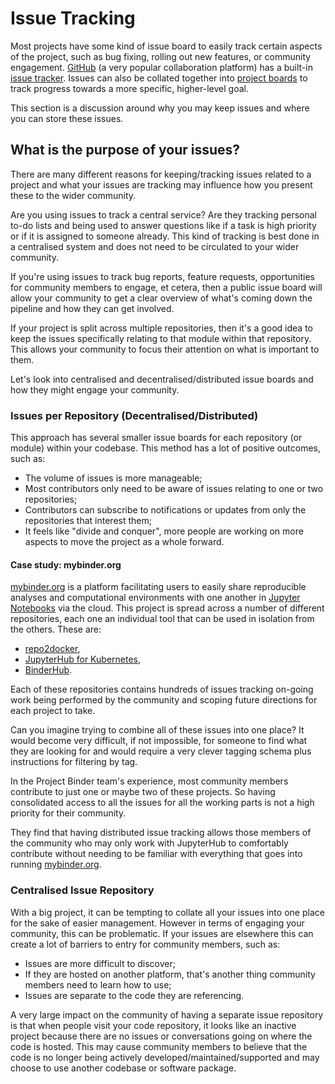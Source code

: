 # Issue Tracking

Most projects have some kind of issue board to easily track certain aspects of the project, such as bug fixing, rolling out new features, or community engagement.
[GitHub](https://github.com) (a very popular collaboration platform) has a built-in [issue tracker](https://guides.github.com/features/issues/).
Issues can also be collated together into [project boards](https://help.github.com/en/github/managing-your-work-on-github/about-project-boards) to track progress towards a more specific, higher-level goal.

This section is a discussion around why you may keep issues and where you can store these issues.

## What is the purpose of your issues?

There are many different reasons for keeping/tracking issues related to a project and what your issues are tracking may influence how you present these to the wider community.

Are you using issues to track a central service?
Are they tracking personal to-do lists and being used to answer questions like if a task is high priority or if it is assigned to someone already.
This kind of tracking is best done in a centralised system and does not need to be circulated to your wider community.

If you're using issues to track bug reports, feature requests, opportunities for community members to engage, et cetera, then a public issue board will allow your community to get a clear overview of what's coming down the pipeline and how they can get involved.

If your project is split across multiple repositories, then it's a good idea to keep the issues specifically relating to that module within that repository.
This allows your community to focus their attention on what is important to them.

Let's look into centralised and decentralised/distributed issue boards and how they might engage your community.

### Issues per Repository (Decentralised/Distributed)

This approach has several smaller issue boards for each repository (or module) within your codebase.
This method has a lot of positive outcomes, such as:

- The volume of issues is more manageable;
- Most contributors only need to be aware of issues relating to one or two repositories;
- Contributors can subscribe to notifications or updates from only the repositories that interest them;
- It feels like "divide and conquer", more people are working on more aspects to move the project as a whole forward.

#### Case study: mybinder.org

[mybinder.org](https://mybinder.org) is a platform facilitating users to easily share reproducible analyses and computational environments with one another in [Jupyter Notebooks](https://jupyter-notebook.readthedocs.io/en/stable/) via the cloud.
This project is spread across a number of different repositories, each one an individual tool that can be used in isolation from the others.
These are:

- [repo2docker](https://github.com/jupyter/repo2docker),
- [JupyterHub for Kubernetes](https://github.com/jupyterhub/zero-to-jupyterhub-k8s),
- [BinderHub](https://github.com/jupyterhub/binderhub).

Each of these repositories contains hundreds of issues tracking on-going work being performed by the community and scoping future directions for each project to take.

Can you imagine trying to combine all of these issues into one place?
It would become very difficult, if not impossible, for someone to find what they are looking for and would require a very clever tagging schema plus instructions for filtering by tag.

In the Project Binder team's experience, most community members contribute to just one or maybe two of these projects.
So having consolidated access to all the issues for all the working parts is not a high priority for their community.

They find that having distributed issue tracking allows those members of the community who may only work with JupyterHub to comfortably contribute without needing to be familiar with everything that goes into running [mybinder.org](https://mybinder.org).

### Centralised Issue Repository

With a big project, it can be tempting to collate all your issues into one place for the sake of easier management.
However in terms of engaging your community, this can be problematic.
If your issues are elsewhere this can create a lot of barriers to entry for community members, such as:

- Issues are more difficult to discover;
- If they are hosted on another platform, that's another thing community members need to learn how to use;
- Issues are separate to the code they are referencing.

A very large impact on the community of having a separate issue repository is that when people visit your code repository, it looks like an inactive project because there are no issues or conversations going on where the code is hosted.
This may cause community members to believe that the code is no longer being actively developed/maintained/supported and may choose to use another codebase or software package.

